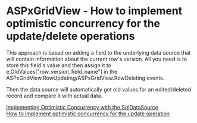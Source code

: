 # ASPxGridView - How to implement optimistic concurrency for the update/delete operations


<p>This approach is based on adding a field to the underlying data source that will contain information about the current row's version. All you need is to store this field's value and then assign it to e.OldValues["row_version_field_name"] in the ASPxGridView.RowUpdating/ASPxGridView.RowDeleting events. </p><p>Then the data source will automatically get old values for an edited/deleted record and compare it with actual data.</p><p><a href="http://www.asp.net/web-forms/tutorials/data-access/accessing-the-database-directly-from-an-aspnet-page/implementing-optimistic-concurrency-with-the-sqldatasource-vb"><u>Implementing Optimistic Concurrency with the SqlDataSource</u></a><u><br />
</u><a href="https://www.devexpress.com/Support/Center/p/E3213">How to implement optimistic concurrency for the update operation</a></p>

<br/>


